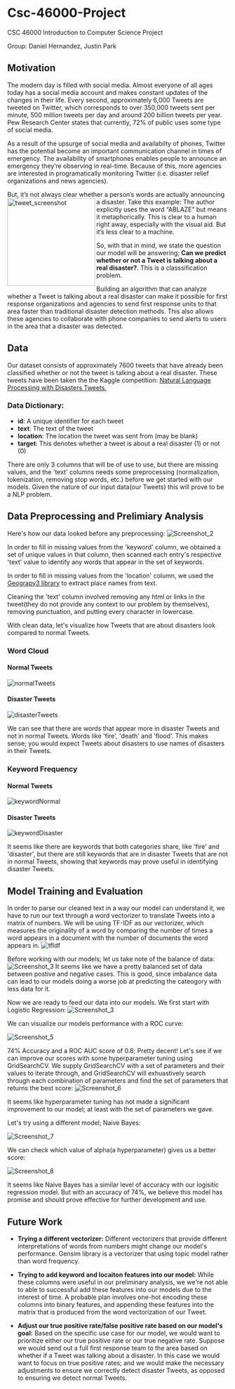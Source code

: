 # Csc-46000-Project
CSC 46000 Introduction to Computer Science Project

Group: Daniel Hernandez, Justin Park

## Motivation
The modern day is filled with social media. Almost everyone of all ages today has a social media account and makes constant updates of the changes in their life. 
Every second, approximately 6,000 Tweets are tweeted on Twitter, which corresponds to over 350,000 tweets sent per minute, 500 million tweets per day and around 200 billion tweets per year.
Pew Research Center states that currently, 72% of public uses some type of social media.

As a result of the upsurge of social media and availabilty of phones, Twitter has the potential become an important communication channel in times of emergency.
The availability of smartphones enables people to announce an emergency they’re observing in real-time. Because of this, more agencies are interested in programatically monitoring Twitter (i.e. disaster relief organizations and news agencies).

But, it’s not always clear whether a person’s words are actually announcing a disaster. Take this example:
<img align="left" width="200" alt="tweet_screenshot" src="https://user-images.githubusercontent.com/22521067/144728661-3e781d06-69b0-4f0f-b466-256c6ee8a152.png">
The author explicitly uses the word “ABLAZE” but means it metaphorically. This is clear to a human right away, especially with the visual aid. But it’s less clear to a machine.

So, with that in mind, we state the question our model will be answering; **Can we predict whether or not a Tweet is talking about a real disaster?**. This is a classsification problem.

Building an algorithm that can analyze whether a Tweet is talking about a real disaster can make it possible for first response organizations and agencies to send first response units to that area faster than traditional disaster detection methods. This also allows these agencies to collaborate with phone companies to send alerts to users in the area that a disaster was detected. 

## Data
Our dataset consists of approximately 7600 tweets that have already been classified whether or not the tweet is talking about a real disaster. These tweets have been taken the the Kaggle competition: [Natural Language Processing with Disasters Tweets.](https://www.kaggle.com/c/nlp-getting-started)

### Data Dictionary:
  - **id**: A unique identifier for each tweet
  - **text**: The text of the tweet
  - **location**: The location the tweet was sent from (may be blank)
  - **target**: This denotes whether a tweet is about a real disaster (1) or not (0)

There are only 3 columns that will be of use to use, but there are missing values, and the 'text' columns needs some preprocessing (normalization, tokenization, removing stop words, etc.) before we get started with our models. Given the nature of our input data(our Tweets) this will prove to be a NLP problem.

## Data Preprocessing and Prelimiary Analysis
Here's how our data looked before any preprocessing:
![Screenshot_2](https://user-images.githubusercontent.com/22521067/144729307-65d3670e-ed8b-4f2b-b22f-dd4fbf96417e.png)

In order to fill in missing values from the 'keyword' column, we obtained a set of unique values in that column, then scanned each entry's respective 'text' value to identify any words that appear in the set of keywords.

In order to fill in missing values from the 'location' column, we used the [Geograpy3 library](https://github.com/somnathrakshit/geograpy3) to extract place names from text.

Cleaning the 'text' column involved removing any html or links in the tweet(they do not provide any context to our problem by themselves), removing punctuation, and putting every character in lowercase.

With clean data, let's visualize how Tweets that are about disasters look compared to normal Tweets.

### Word Cloud

#### Normal Tweets
![normalTweets](https://user-images.githubusercontent.com/22521067/144729565-9a4388c0-3871-4096-8dfd-b744ba72723a.png)

#### Disaster Tweets
![disasterTweets](https://user-images.githubusercontent.com/22521067/144729582-e4cf3d44-ec41-49d5-b4a1-61e159e9fd3e.png)

We can see that there are words that appear more in disaster Tweets and not in normal Tweets. Words like 'fire', 'death' and 'flood'. This makes sense; you would expect Tweets about disasters to use names of disasters in their Tweets.

### Keyword Frequency

#### Normal Tweets
![keywordNormal](https://user-images.githubusercontent.com/22521067/144729765-e0f08113-c8ef-48f0-b51b-78577f313cdc.png)


#### Disaster Tweets
![keywordDisaster](https://user-images.githubusercontent.com/22521067/144729768-d3222698-a4f9-43b0-b06c-d16e21b34934.png)

It seems like there are keywords that both categories share, like 'fire' and 'disaster', but there are still keywords that are in disaster Tweets that are not in normal Tweets, showing that keywords may prove useful in identifying disaster Tweets.

## Model Training and Evaluation

In order to parse our cleaned text in a way our model can understand it, we have to run our text through a word vectorizer to translate Tweets into a matrix of numbers. We will be using TF-IDF as our vectorizer, which measures the originality of a word by comparing the number of times a word appears in a document with the number of documents the word appears in.
![tfIdf](https://user-images.githubusercontent.com/22521067/144763443-0a0d5f45-97f1-4d4e-8108-b8351e80f02d.png)

Before working with our models; let us take note of the balance of data:
![Screenshot_3](https://user-images.githubusercontent.com/22521067/144773442-06c09a57-f4d6-4054-97b3-2acbb2d08c16.png)
It seems like we have a pretty balanced set of data between postive and negative cases. This is good, since imbalance data can lead to our models doing a worse job at predicting the cateogory with less data for it.

Now we are ready to feed our data into our models. We first start with Logistic Regression:
![Screenshot_3](https://user-images.githubusercontent.com/22521067/144773996-42cfcdd6-f147-4845-a4e2-31074d8fa29d.png)

We can visualize our models performance with a ROC curve:

![Screenshot_5](https://user-images.githubusercontent.com/22521067/144786410-122c99be-71d5-425a-857a-8b3199e7abcf.png)

74% Accuracy and a ROC AUC score of 0.8; Pretty decent! Let's see if we can improve our scores with some hyperparameter tuning using GridSearchCV.
We supply GridSearchCV with a set of parameters and their values to iterate through, and GridSearchCV will exhuastively search through each combination of parameters and find the set of parameters that returns the best score:
![Screenshot_6](https://user-images.githubusercontent.com/22521067/144786483-23d92a31-b6f5-4b61-9fbd-c490d75643b7.png)

It seems like hyperparameter tuning has not made a significant improvement to our model; at least with the set of parameters we gave.

Let's try using a different model; Naive Bayes:

![Screenshot_7](https://user-images.githubusercontent.com/22521067/144786505-bf9133ee-2fb0-4fed-ab28-acb6e129638d.png)

We can check which value of alpha(a hyperparameter) gives us a better score:

![Screenshot_8](https://user-images.githubusercontent.com/22521067/144786542-2726b0df-a915-4b81-a066-e4fa80389298.png)

It seems like Naive Bayes has a similar level of accuracy with our logisitic regression model. But with an accuracy of 74%, we believe this model has promise and should prove effective for further development and use.

## Future Work

- **Trying a different vectorizer:** Different vectorizers that provide different interpretations of words from numbers might change our model's performance. Gensim library is a vectorizer that using topic model rather than word frequency.

- **Trying to add keyword and locaiton features into our model:** While these columns were useful in our preliminary analysis, we we're not able to able to successful add these features into our models due to the interest of time. A probable plan involves one-hot encoding these columns into binary features, and appending these features into the matrix that is produced from the word vectorization of our Tweet.

- **Adjust our true positive rate/false positive rate based on our model's goal:** Based on the specific use case for our model, we would want to prioritize either our true positive rate or our true negative rate. Suppose we would send out a full first response team to the area based on whether if a Tweet was talking about a disaster. In this case we would want to focus on true positive rates; and we would make the necessary adjustments to ensure we correctly detect disaster Tweets, as opposed to ensuring we detect normal Tweets. 
